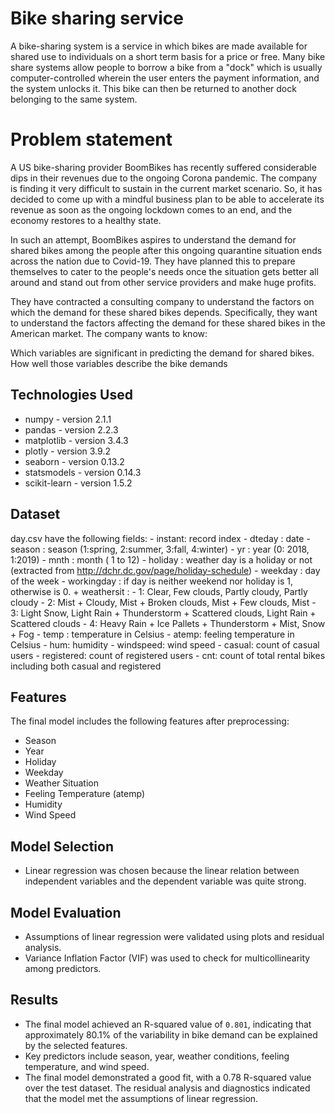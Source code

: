 # Bike sharing service
A bike-sharing system is a service in which bikes are made available for shared use to individuals on a short term basis for a price or free. Many bike share systems allow people to borrow a bike from a "dock" which is usually computer-controlled wherein the user enters the payment information, and the system unlocks it. This bike can then be returned to another dock belonging to the same system.

# Problem statement 
A US bike-sharing provider BoomBikes has recently suffered considerable dips in their revenues due to the ongoing Corona pandemic. The company is finding it very difficult to sustain in the current market scenario. So, it has decided to come up with a mindful business plan to be able to accelerate its revenue as soon as the ongoing lockdown comes to an end, and the economy restores to a healthy state. 


In such an attempt, BoomBikes aspires to understand the demand for shared bikes among the people after this ongoing quarantine situation ends across the nation due to Covid-19. They have planned this to prepare themselves to cater to the people's needs once the situation gets better all around and stand out from other service providers and make huge profits.


They have contracted a consulting company to understand the factors on which the demand for these shared bikes depends. Specifically, they want to understand the factors affecting the demand for these shared bikes in the American market. The company wants to know:

Which variables are significant in predicting the demand for shared bikes.
How well those variables describe the bike demands


## Technologies Used
- numpy - version 2.1.1
- pandas - version 2.2.3
- matplotlib - version 3.4.3
- plotly - version 3.9.2
- seaborn - version 0.13.2
- statsmodels - version 0.14.3
- scikit-learn - version 1.5.2

## Dataset 
day.csv have the following fields:
	- instant: record index
	- dteday : date
	- season : season (1:spring, 2:summer, 3:fall, 4:winter)
	- yr : year (0: 2018, 1:2019)
	- mnth : month ( 1 to 12)
	- holiday : weather day is a holiday or not (extracted from http://dchr.dc.gov/page/holiday-schedule)
	- weekday : day of the week
	- workingday : if day is neither weekend nor holiday is 1, otherwise is 0.
	+ weathersit : 
		- 1: Clear, Few clouds, Partly cloudy, Partly cloudy
		- 2: Mist + Cloudy, Mist + Broken clouds, Mist + Few clouds, Mist
		- 3: Light Snow, Light Rain + Thunderstorm + Scattered clouds, Light Rain + Scattered clouds
		- 4: Heavy Rain + Ice Pallets + Thunderstorm + Mist, Snow + Fog
	- temp : temperature in Celsius
	- atemp: feeling temperature in Celsius
	- hum: humidity
	- windspeed: wind speed
	- casual: count of casual users
	- registered: count of registered users
	- cnt: count of total rental bikes including both casual and registered

## Features

The final model includes the following features after preprocessing:

- Season
- Year
- Holiday
- Weekday
- Weather Situation
- Feeling Temperature (atemp)
- Humidity
- Wind Speed

## Model Selection
- Linear regression was chosen because the linear relation between independent variables and the dependent variable was quite strong.

## Model Evaluation
- Assumptions of linear regression were validated using plots and residual analysis.
- Variance Inflation Factor (VIF) was used to check for multicollinearity among predictors.

## Results

- The final model achieved an R-squared value of `0.801`, indicating that approximately 80.1% of the variability in bike demand can be explained by the selected features.
- Key predictors include season, year, weather conditions, feeling temperature, and wind speed.
- The final model demonstrated a good fit, with a 0.78 R-squared value over the test dataset. The residual analysis and diagnostics indicated that the model met the assumptions of linear regression. 
